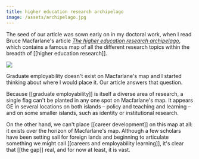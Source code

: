 ```yaml
---
title: higher education research archipelago
image: /assets/archipelago.jpg
--- 
```


The seed of our article was sown early on in my doctoral work, when I read Bruce Macfarlane's article [*The higher education research archipelago*](https://doi.org/10.1080/07294360.2012.642846), which contains a famous map of all the different research topics within the breadth of [[higher education research]]. 

![]({{page.image}})

Graduate employability doesn't exist on Macfarlane's map and I started thinking about where I would place it. Our article answers that question. 

Because [[graduate employability]] is itself a diverse area of research, a single flag can't be planted in any one spot on Macfarlane's map. It appears GE in several locations on both  islands – policy and teaching and learning – and on some smaller islands, such as identity or institutional research.

On the other hand, we can't place [[career development]] on this map at all: it exists over the horizon of Macfarlane's map. Although a few scholars have been setting sail for foreign lands and beginning to articulate something we might call [[careers and employability learning]], it's clear that [[the gap]] real, and for now at least, it is vast. 


